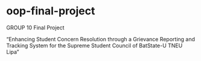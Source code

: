 # oop-final-project
GROUP 10 Final Project

“Enhancing Student Concern Resolution through a Grievance Reporting and Tracking System for the Supreme Student Council of BatState-U TNEU Lipa”
